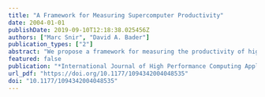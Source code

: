 ```yaml
---
title: "A Framework for Measuring Supercomputer Productivity"
date: 2004-01-01
publishDate: 2019-09-10T12:18:38.025456Z
authors: ["Marc Snir", "David A. Bader"]
publication_types: ["2"]
abstract: "We propose a framework for measuring the productivity of high performance computing (HPC) systems, based on common economic definitions of productivity and on utility theory. We discuss how these definitions can capture essential aspects of HPC systems, such as the importance of time-to-solution and the trade-off between programming time and execution time. Finally, we outline a research program that would lead to the definition of effective productivity metrics for HPC that fit within the proposed framework."
featured: false
publication: "*International Journal of High Performance Computing Applications*"
url_pdf: "https://doi.org/10.1177/1094342004048535"
doi: "10.1177/1094342004048535"
---
```


